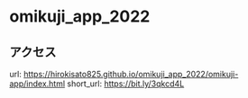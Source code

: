 # omikuji_app_2022

## アクセス
url: https://hirokisato825.github.io/omikuji_app_2022/omikuji-app/index.html
short_url: https://bit.ly/3qkcd4L
